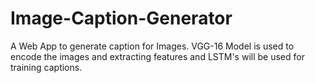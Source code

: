# Image-Caption-Generator
A Web App to generate caption for Images. VGG-16 Model is used to encode the images and extracting features and LSTM's will be used for training captions.
